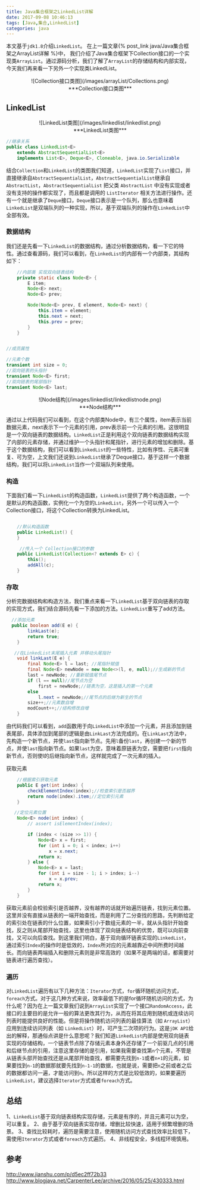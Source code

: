 ```yaml
---
title: Java集合框架之LinkedList详解
date: 2017-09-08 10:46:13 
tags: [Java,集合,LinkedList]
categories: java
---
```


本文基于`jdk1.8`介绍`LinkedList`。
在上一篇文章{% post_link  java/Java集合框架之ArrayList详解 %}中， 我们介绍了Java集合框架下Collection接口的一个实现类`ArrayList`。通过源码分析，我们了解了`ArrayList`的存储结构和内部实现，今天我们再来看一下另外一个实现类LinkedList。
<center>![Collection接口类图](/images/arrayList/Collections.png)</center><center>***Collection接口类图***</center>

## LinkedList
<center>![LinkedList类图](/images/linkedlist/linkedlist.png)</center><center>***LinkedList类图***</center>

```java
//继承关系
public class LinkedList<E>
    extends AbstractSequentialList<E>
    implements List<E>, Deque<E>, Cloneable, java.io.Serializable
```

结合`Collection`和`LinkedList`的类图我们知道，`LinkedList`实现了`List`接口，并直接继承自`AbstractSequentialList`，`AbstractSequentialList`继承自`AbstractList`，`AbstractSequentialList` 把父类 `AbstractList` 中没有实现或者没有支持的操作都实现了，而且都是调用的 `ListIterator` 相关方法进行操作。还有一个就是继承了`Deque`接口，`Deque`接口表示是一个队列，那么也意味着`LinkedList`是双端队列的一种实现，所以，基于双端队列的操作在`LinkedList`中全部有效。

### 数据结构
我们还是先看一下`LinkedList`的数据结构，通过分析数据结构，看一下它的特性。通过查看源码，我们可以看到，在`LinkedList`的内部有一个内部类，其结构如下：
```java
    //内部类 实现双向链表结构
    private static class Node<E> {
        E item;
        Node<E> next;
        Node<E> prev;

        Node(Node<E> prev, E element, Node<E> next) {
            this.item = element;
            this.next = next;
            this.prev = prev;
        }
    }
```

```java

//成员属性

//元素个数
transient int size = 0;
//双向链表的头指针
transient Node<E> first;
//双向链表的尾部指针
transient Node<E> last;

```
<center>![Node结构](/images/linkedlist/linkedlistnode.png)</center><center>***Node结构***</center>

通过以上代码我们可以看到，在这个内部类Node中，有三个属性，item表示当前数据元素，next表示下一个元素的引用，prev表示前一个元素的引用。这很明显是一个双向链表的数据结构。`LinkedList`正是利用这个双向链表的数据结构实现了内部的元素存储，并通过维护一个头指针和尾指针，进行元素的增加和删除。基于这个数据结构，我们可以看到`LinkedList`的一些特性，比如有序性、元素可重复、可为空，上文我们还说到`LinkedList`继承了Deque接口，基于这样一个数据结构，我们可以将`LinkedList`当作一个双端队列来使用。
### 构造
下面我们看一下`LinkedList`的构造函数，`LinkedList`提供了两个构造函数，一个是默认的构造函数，实例化一个为空的`LinkedList`，另外一个可以传入一个Collection接口，将这个Collection转换为LinkedList。
```java

    //默认构造函数
    public LinkedList() {
    }

     //传入一个 Collection接口的参数
    public LinkedList(Collection<? extends E> c) {
        this();
        addAll(c);
    }
```
### 存取
分析完数据结构和构造方法，我们重点来看一下`LinkedList`基于双向链表的存取的实现方式，我们结合源码先看一下添加的方法。`LinkedList`重写了add方法。
```java
  //添加元素
  public boolean add(E e) {
        linkLast(e);
        return true;
    }

   //在LinkedList末尾插入元素 并移动头尾指针
    void linkLast(E e) {
        final Node<E> l = last; //尾指针赋值
        final Node<E> newNode = new Node<>(l, e, null);//生成新的节点 
        last = newNode; //重新赋值尾节点
        if (l == null)//尾节点为空
            first = newNode;//链表为空，这是插入的第一个元素
        else
            l.next = newNode;//尾节点的后继为新生的节点
        size++;//元素数自增
        modCount++;//结构修改自增
    }

```
由代码我们可以看到，`add`函数用于向`LinkedList`中添加一个元素，并且添加到链表尾部，具体添加到尾部的逻辑是由`LinkLast`方法完成的。在`LinkLast`方法中，先构造一个新节点，并使`last`指向新节点。先用`l`备份`last`，再创建一个新的节点，并使`last`指向新节点。如果`last`为空，意味着原链表为空，需要把`first`指向新节点，否则使l的后继指向新节点，这样就完成了一次元素的插入。

获取元素
```java
    //根据索引获取元素
    public E get(int index) {
        checkElementIndex(index);//检查索引是否越界
        return node(index).item;//定位索引元素
    }

   //定位元素位置
    Node<E> node(int index) {
        // assert isElementIndex(index);

        if (index < (size >> 1)) {
            Node<E> x = first;
            for (int i = 0; i < index; i++)
                x = x.next;
            return x;
        } else {
            Node<E> x = last;
            for (int i = size - 1; i > index; i--)
                x = x.prev;
            return x;
        }
    }


```
获取元素前会校验索引是否越界，没有越界的话就开始遍历链表，找到元素位置。这里并没有直接从链表的一端开始查找，而是利用了二分查找的思路，先判断给定的索引处在链表的什么位置，如果索引小于数组元素的一半，就从头指针开始查找，反之则从尾部开始查找，这里也体现了双向链表结构的优势，既可以向前查找，又可以向后查找。到这里我们明白，基于双向循环链表实现的`LinkedList`，通过索引`Index`的操作时是低效的，`Index`所对应的元素越靠近中间所费时间越长。而向链表两端插入和删除元素则是非常高效的（如果不是两端的话，都需要对链表进行遍历查找）。
### 遍历
对`LinkedList`遍历有以下几种方法：`Iterator`方式，`for`循环随机访问方式，`foreach`方式。对于这几种方式来说，效率最低下的是for循环随机访问的方式，为什么呢？因为在上一篇文章我们说到`ArrayList`实现了一个接口`RandomAccess`，此接口的主要目的是允许一般的算法更改其行为，从而在将其应用到随机或连续访问列表时能提供良好的性能。但是将操作随机访问列表的最佳算法（如 `ArrayList`）应用到连续访问列表（如 `LinkedList`）时，可产生二次项的行为。这是`jDK API`给出的解释，那通俗点讲是什么意思呢？我们知道`LinkedList`内部是使用双向链表实现的存储结构，一个链表节点除了存储元素本身外还存储了一个前驱几点的引用和后继节点的引用，注意这里存储的是引用，如果我需要查找第`n`个元素，不管是从链表头部开始查找还是从尾部开始查找，都需要先找到`n-1`或者`n+1`的元素，如果要找到`n-1`的数据那就要先找到`n-1-1`的数据，也就是说，需要把`n`之前或者之后的数据都访问一遍，才能访问到`n`。所以这样的方式是比较低效的，如果要遍历`LinkedList`，建议选择`Iterator`方式或者`foreach`方式。

## 总结
1、`LinkedList`基于双向链表结构实现存储，元素是有序的，并且元素可以为空，可以重复。
2、由于基于双向链表实现存储，增删比较快速，适用于频繁增删的场景。
3、查找比较耗时，遍历是需要注意，使用随机访问方式查找效率比较低下，需使用`Iterator`方式或者`foreach`方式遍历。
4、非线程安全，多线程环境慎用。

## 参考
http://www.jianshu.com/p/d5ec2ff72b33
http://www.blogjava.net/CarpenterLee/archive/2016/05/25/430333.html